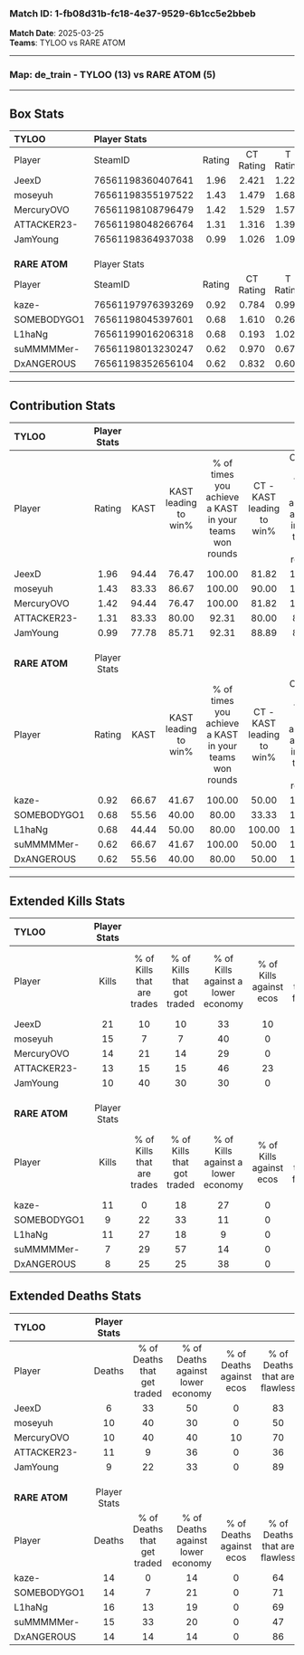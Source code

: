 ### Match ID: 1-fb08d31b-fc18-4e37-9529-6b1cc5e2bbeb  
**Match Date**: 2025-03-25  
**Teams**: TYLOO vs RARE ATOM  

---  

### **Map**: de_train - TYLOO (13) vs RARE ATOM (5)  
---  

## Box Stats  

| **TYLOO**     | Player Stats      |        |           |          |       |       |       |         |        |      |     |
| :- | :- | :-: | :-: | :-: | :-: | :-: | :-: | :-: | :-: | :-: | :-: |
| Player        | SteamID           | Rating | CT Rating | T Rating | KAST  |  ADR  | Kills | Assists | Deaths | K/D  | HS% |
| JeexD         | 76561198360407641 |  1.96  |   2.421   |  1.226   | 94.44 | 108.5 |  21   |    6    |   6    | 3.50 | 28  |
| moseyuh       | 76561198355197522 |  1.43  |   1.479   |  1.685   | 83.33 | 95.4  |  15   |    5    |   10   | 1.50 | 46  |
| MercuryOVO    | 76561198108796479 |  1.42  |   1.529   |  1.571   | 94.44 | 80.8  |  14   |    7    |   10   | 1.40 | 35  |
| ATTACKER23-   | 76561198048266764 |  1.31  |   1.316   |  1.397   | 83.33 | 92.2  |  13   |    9    |   11   | 1.18 | 46  |
| JamYoung      | 76561198364937038 |  0.99  |   1.026   |  1.094   | 77.78 | 42.3  |  10   |    2    |   9    | 1.11 | 70  |
|               |                   |        |           |          |       |       |       |         |        |      |     |
|               |                   |        |           |          |       |       |       |         |        |      |     |
|               |                   |        |           |          |       |       |       |         |        |      |     |
| **RARE ATOM** | Player Stats      |        |           |          |       |       |       |         |        |      |     |
| Player        | SteamID           | Rating | CT Rating | T Rating | KAST  |  ADR  | Kills | Assists | Deaths | K/D  | HS% |
| kaze-         | 76561197976393269 |  0.92  |   0.784   |  0.993   | 66.67 | 80.1  |  11   |    1    |   14   | 0.79 | 45  |
| SOMEBODYGO1   | 76561198045397601 |  0.68  |   1.610   |  0.264   | 55.56 | 58.2  |   9   |    2    |   14   | 0.64 | 66  |
| L1haNg        | 76561199016206318 |  0.68  |   0.193   |  1.029   | 44.44 | 71.0  |  11   |    3    |   16   | 0.69 | 81  |
| suMMMMMer-    | 76561198013230247 |  0.62  |   0.970   |  0.673   | 66.67 | 50.0  |   7   |    4    |   15   | 0.47 | 28  |
| DxANGEROUS    | 76561198352656104 |  0.62  |   0.832   |  0.603   | 55.56 | 53.8  |   8   |    2    |   14   | 0.57 | 50  |
---  

## Contribution Stats  

| **TYLOO**     | Player Stats |       |                      |                                                        |                           |                                                             |                          |                                                            |
| :- | :-: | :-: | :-: | :-: | :-: | :-: | :-: | :-: |
| Player        |    Rating    | KAST  | KAST leading to win% | % of times you achieve a KAST in your teams won rounds | CT - KAST leading to win% | CT - % of times you achieve a KAST in your teams won rounds | T - KAST leading to win% | T - % of times you achieve a KAST in your teams won rounds |
| JeexD         |     1.96     | 94.44 |        76.47         |                         100.00                         |           81.82           |                           100.00                            |          66.67           |                           100.00                           |
| moseyuh       |     1.43     | 83.33 |        86.67         |                         100.00                         |           90.00           |                           100.00                            |          80.00           |                           100.00                           |
| MercuryOVO    |     1.42     | 94.44 |        76.47         |                         100.00                         |           81.82           |                           100.00                            |          66.67           |                           100.00                           |
| ATTACKER23-   |     1.31     | 83.33 |        80.00         |                         92.31                          |           80.00           |                            88.89                            |          80.00           |                           100.00                           |
| JamYoung      |     0.99     | 77.78 |        85.71         |                         92.31                          |           88.89           |                            88.89                            |          80.00           |                           100.00                           |
|               |              |       |                      |                                                        |                           |                                                             |                          |                                                            |
|               |              |       |                      |                                                        |                           |                                                             |                          |                                                            |
|               |              |       |                      |                                                        |                           |                                                             |                          |                                                            |
| **RARE ATOM** | Player Stats |       |                      |                                                        |                           |                                                             |                          |                                                            |
| Player        |    Rating    | KAST  | KAST leading to win% | % of times you achieve a KAST in your teams won rounds | CT - KAST leading to win% | CT - % of times you achieve a KAST in your teams won rounds | T - KAST leading to win% | T - % of times you achieve a KAST in your teams won rounds |
| kaze-         |     0.92     | 66.67 |        41.67         |                         100.00                         |           50.00           |                           100.00                            |          37.50           |                           100.00                           |
| SOMEBODYGO1   |     0.68     | 55.56 |        40.00         |                         80.00                          |           33.33           |                           100.00                            |          50.00           |                           66.67                            |
| L1haNg        |     0.68     | 44.44 |        50.00         |                         80.00                          |          100.00           |                           100.00                            |          33.33           |                           66.67                            |
| suMMMMMer-    |     0.62     | 66.67 |        41.67         |                         100.00                         |           50.00           |                           100.00                            |          37.50           |                           100.00                           |
| DxANGEROUS    |     0.62     | 55.56 |        40.00         |                         80.00                          |           50.00           |                           100.00                            |          33.33           |                           66.67                            |
---  

## Extended Kills Stats  

| **TYLOO**     | Player Stats |                            |                            |                                    |                         |                              |                                 |                                       |                    |           |
| :- | :-: | :-: | :-: | :-: | :-: | :-: | :-: | :-: | :-: | :-: |
| Player        |    Kills     | % of Kills that are trades | % of Kills that got traded | % of Kills against a lower economy | % of Kills against ecos | % of Kills that are flawless | % of Kills that are close duels | % of Kills that are assisted by flash | Pistol Round Kills | AWP Kills |
| JeexD         |      21      |             10             |             10             |                 33                 |           10            |              71              |                5                |                   5                   |         2          |    12     |
| moseyuh       |      15      |             7              |             7              |                 40                 |            0            |              60              |                0                |                   7                   |         3          |     3     |
| MercuryOVO    |      14      |             21             |             14             |                 29                 |            0            |              71              |                7                |                   0                   |         1          |     0     |
| ATTACKER23-   |      13      |             15             |             15             |                 46                 |           23            |              62              |                8                |                   8                   |         1          |     0     |
| JamYoung      |      10      |             40             |             30             |                 30                 |            0            |              70              |                0                |                   0                   |         2          |     0     |
|               |              |                            |                            |                                    |                         |                              |                                 |                                       |                    |           |
|               |              |                            |                            |                                    |                         |                              |                                 |                                       |                    |           |
|               |              |                            |                            |                                    |                         |                              |                                 |                                       |                    |           |
| **RARE ATOM** | Player Stats |                            |                            |                                    |                         |                              |                                 |                                       |                    |           |
| Player        |    Kills     | % of Kills that are trades | % of Kills that got traded | % of Kills against a lower economy | % of Kills against ecos | % of Kills that are flawless | % of Kills that are close duels | % of Kills that are assisted by flash | Pistol Round Kills | AWP Kills |
| kaze-         |      11      |             0              |             18             |                 27                 |            0            |              64              |                9                |                   9                   |         1          |     3     |
| SOMEBODYGO1   |      9       |             22             |             33             |                 11                 |            0            |              67              |               11                |                  11                   |         0          |     0     |
| L1haNg        |      11      |             27             |             18             |                 9                  |            0            |              55              |                9                |                   0                   |         0          |     0     |
| suMMMMMer-    |      7       |             29             |             57             |                 14                 |            0            |              71              |                0                |                   0                   |         0          |     0     |
| DxANGEROUS    |      8       |             25             |             25             |                 38                 |            0            |              63              |               13                |                   0                   |         0          |     0     |
## Extended Deaths Stats  

| **TYLOO**     | Player Stats |                             |                                   |                          |                               |                            |                           |               |
| :- | :-: | :-: | :-: | :-: | :-: | :-: | :-: | :-: |
| Player        |    Deaths    | % of Deaths that get traded | % of Deaths against lower economy | % of Deaths against ecos | % of Deaths that are flawless | % of Deaths that are close | % of Deaths while blinded | Deaths to AWP |
| JeexD         |      6       |             33              |                50                 |            0             |              83               |             0              |             0             |       0       |
| moseyuh       |      10      |             40              |                30                 |            0             |              50               |             10             |            10             |       0       |
| MercuryOVO    |      10      |             40              |                40                 |            10            |              70               |             10             |             0             |       1       |
| ATTACKER23-   |      11      |              9              |                36                 |            0             |              36               |             18             |             9             |       0       |
| JamYoung      |      9       |             22              |                33                 |            0             |              89               |             0              |             0             |       2       |
|               |              |                             |                                   |                          |                               |                            |                           |               |
|               |              |                             |                                   |                          |                               |                            |                           |               |
|               |              |                             |                                   |                          |                               |                            |                           |               |
| **RARE ATOM** | Player Stats |                             |                                   |                          |                               |                            |                           |               |
| Player        |    Deaths    | % of Deaths that get traded | % of Deaths against lower economy | % of Deaths against ecos | % of Deaths that are flawless | % of Deaths that are close | % of Deaths while blinded | Deaths to AWP |
| kaze-         |      14      |              0              |                14                 |            0             |              64               |             7              |             0             |       3       |
| SOMEBODYGO1   |      14      |              7              |                21                 |            0             |              71               |             0              |             0             |       4       |
| L1haNg        |      16      |             13              |                19                 |            0             |              69               |             13             |             6             |       2       |
| suMMMMMer-    |      15      |             33              |                20                 |            0             |              47               |             0              |             7             |       4       |
| DxANGEROUS    |      14      |             14              |                14                 |            0             |              86               |             0              |             7             |       2       |
